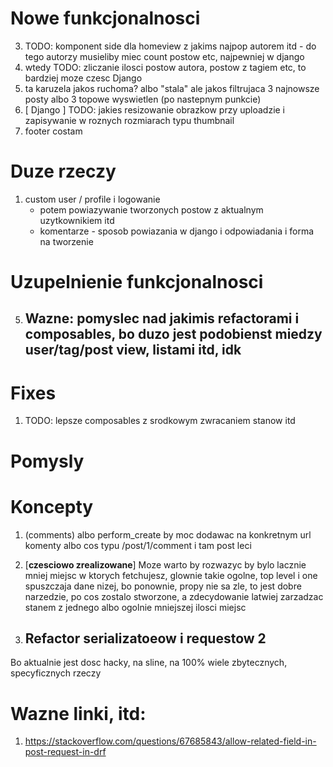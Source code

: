 # Nowe funkcjonalnosci
3. TODO: komponent side dla homeview z jakims najpop autorem itd - do tego autorzy musieliby miec count postow etc, najpewniej w django
4. wtedy TODO: zliczanie ilosci postow autora, postow z tagiem etc, to bardziej moze czesc Django
7. ta karuzela jakos ruchoma? albo "stala" ale jakos filtrujaca 3 najnowsze posty albo 3 topowe wyswietlen (po nastepnym punkcie)
4. [ Django ] TODO: jakies resizowanie obrazkow przy uploadzie i zapisywanie w roznych rozmiarach typu thumbnail
9. footer costam
# Duze rzeczy
1. custom user / profile i logowanie
    - potem powiazywanie tworzonych postow z aktualnym uzytkownikiem itd
    - komentarze - sposob powiazania w django i odpowiadania i forma na tworzenie

# Uzupelnienie funkcjonalnosci


5. ## Wazne: pomyslec nad jakimis refactorami i composables, bo duzo jest podobienst miedzy user/tag/post view, listami itd, idk

# Fixes
1. TODO: lepsze composables z srodkowym zwracaniem stanow itd

# Pomysly

# Koncepty
1. (comments) albo perform_create by moc dodawac na konkretnym url komenty albo cos typu /post/1/comment i tam post leci

2. [**czesciowo zrealizowane**] Moze warto by rozwazyc by bylo lacznie mniej miejsc w ktorych fetchujesz, glownie takie ogolne, top level i one spuszczaja dane nizej, bo ponownie, propy nie sa zle, to jest dobre narzedzie, po cos zostalo stworzone, a zdecydowanie latwiej zarzadzac stanem z jednego albo ogolnie mniejszej ilosci miejsc


5. ## Refactor serializatoeow i requestow 2
Bo aktualnie jest dosc hacky, na sline, na 100% wiele zbytecznych, specyficznych rzeczy

# Wazne linki, itd:
1. https://stackoverflow.com/questions/67685843/allow-related-field-in-post-request-in-drf
